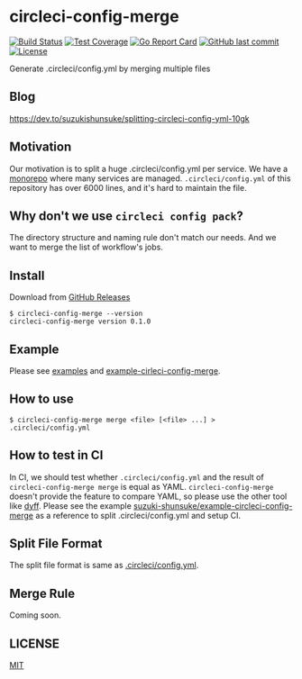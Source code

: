 # circleci-config-merge

[![Build Status](https://github.com/suzuki-shunsuke/circleci-config-merge/workflows/CI/badge.svg)](https://github.com/suzuki-shunsuke/circleci-config-merge/actions)
[![Test Coverage](https://api.codeclimate.com/v1/badges/b34ffd9a1198b2952d46/test_coverage)](https://codeclimate.com/github/suzuki-shunsuke/circleci-config-merge/test_coverage)
[![Go Report Card](https://goreportcard.com/badge/github.com/suzuki-shunsuke/circleci-config-merge)](https://goreportcard.com/report/github.com/suzuki-shunsuke/circleci-config-merge)
[![GitHub last commit](https://img.shields.io/github/last-commit/suzuki-shunsuke/circleci-config-merge.svg)](https://github.com/suzuki-shunsuke/circleci-config-merge)
[![License](http://img.shields.io/badge/license-mit-blue.svg?style=flat-square)](https://raw.githubusercontent.com/suzuki-shunsuke/circleci-config-merge/main/LICENSE)

Generate .circleci/config.yml by merging multiple files

## Blog

https://dev.to/suzukishunsuke/splitting-circleci-config-yml-10gk

## Motivation

Our motivation is to split a huge .circleci/config.yml per service.
We have a [monorepo](https://en.wikipedia.org/wiki/Monorepo) where many services are managed.
`.circleci/config.yml` of this repository has over 6000 lines, and it's hard to maintain the file.

## Why don't we use `circleci config pack`?

The directory structure and naming rule don't match our needs.
And we want to merge the list of workflow's jobs.

## Install

Download from [GitHub Releases](https://github.com/suzuki-shunsuke/circleci-config-merge/releases)

```
$ circleci-config-merge --version
circleci-config-merge version 0.1.0
```

## Example

Please see [examples](examples) and [example-cirleci-config-merge](https://github.com/suzuki-shunsuke/example-circleci-config-merge).

## How to use

```
$ circleci-config-merge merge <file> [<file> ...] > .circleci/config.yml
```

## How to test in CI

In CI, we should test whether `.circleci/config.yml` and the result of `circleci-config-merge merge` is equal as YAML.
`circleci-config-merge` doesn't provide the feature to compare YAML, so please use the other tool like [dyff](https://github.com/homeport/dyff).
Please see the example [suzuki-shunsuke/example-circleci-config-merge](https://github.com/suzuki-shunsuke/example-circleci-config-merge) as a reference to split .circleci/config.yml and setup CI.

## Split File Format

The split file format is same as [.circleci/config.yml](https://circleci.com/docs/2.0/configuration-reference/).

## Merge Rule

Coming soon.

## LICENSE

[MIT](LICENSE)
